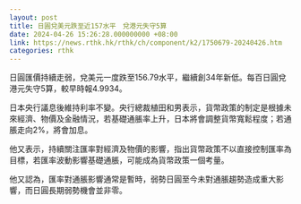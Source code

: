 ```yaml
---
layout: post
title: 日圓兌美元跌至近157水平　兌港元失守5算
date: 2024-04-26 15:26:28.000000000 +08:00
link: https://news.rthk.hk/rthk/ch/component/k2/1750679-20240426.htm
categories: rthk
---
```


日圓匯價持續走弱，兌美元一度跌至156.79水平，繼續創34年新低。每百日圓兌港元失守5算，較早時報4.9934。

日本央行議息後維持利率不變。央行總裁植田和男表示，貨幣政策的制定是根據未來經濟、物價及金融情況，若基礎通脹率上升，日本將會調整貨幣寬鬆程度；若通脹走向2%，將會加息。

他又表示，持續關注匯率對經濟及物價的影響，指出貨幣政策不以直接控制匯率為目標，若匯率波動影響基礎通脹，可能成為貨幣政策一個考量。

他又認為，匯率對通脹影響通常是暫時，弱勢日圓至今未對通脹趨勢造成重大影響，而日圓長期弱勢機會並非零。
